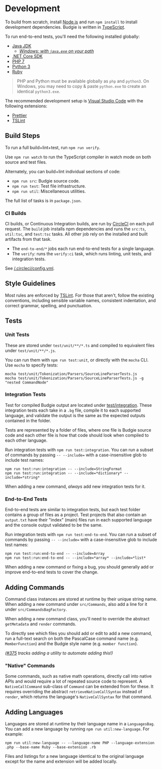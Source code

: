# Development

To build from scratch, install [Node.js](http://node.js.org) and run `npm install` to install development dependencies.
Budgie is written in [TypeScript](http://typescriptlang.org).

To run end-to-end tests, you'll need the following installed globally:

* [Java JDK](https://www.oracle.com/technetwork/java/javase/downloads)
  * [_Windows: with `java.exe` on your path_](https://stackoverflow.com/questions/16137713/how-do-i-run-a-java-program-from-the-command-line-on-windows)
* [.NET Core SDK](https://microsoft.com/net/core)
* [PHP 7](https://www.php.net/downloads)
* [Python 3](https://www.python.org/downloads)
* [Ruby](https://www.ruby-lang.org/en/documentation/installation)

> PHP and Python must be available globally as `php` and `python3`.
> On Windows, you may need to copy & paste `python.exe` to create an identical `python3.exe`.

The recommended development setup is [Visual Studio Code](https://code.visualstudio.com) with the following extensions:

* [Prettier](https://marketplace.visualstudio.com/items?itemName=esbenp.prettier-vscode)
* [TSLint](https://marketplace.visualstudio.com/items?itemName=eg2.tslint)

## Build Steps

To run a full build+lint+test, run `npm run verify`.

Use `npm run watch` to run the TypeScript compiler in watch mode on both source and test files.

Alternately, you can build+lint individual sections of code:

* `npm run src`: Budgie source code.
* `npm run test`: Test file infrastructure.
* `npm run util`: Miscellaneous utilities.

The full list of tasks is in `package.json`.

### CI Builds

CI builds, or Continuous Integration builds, are run by [CircleCI](https://circleci.com) on each pull request.
The `build` job installs npm dependencies and runs the `src:ts`, `util:tsc`, and `test:tsc` tasks.
All other job rely on the installed and built artifacts from that task.

* The `end-to-end/*` jobs each run end-to-end tests for a single language.
* The `verify`: runs the `verify:ci` task, which runs linting, unit tests, and integration tests.

See [/.circleci/config.yml](/.circleci/config.yml).

## Style Guidelines

Most rules are enforced by [TSLint](https://palantir.github.io/tslint).
For those that aren't, follow the existing conventions, including sensible variable names, consistent indentation, and correct grammar, spelling, and punctuation.

## Tests

### Unit Tests

These are stored under `test/unit/**/*.ts` and compiled to equivalent files under `test/unit/**/*.js`.

You can run them with `npm run test:unit`, or directly with the `mocha` CLI.
Use `mocha` to specify tests:

```shell
mocha test/unit/Tokenization/Parsers/SourceLineParserTests.js
mocha test/unit/Tokenization/Parsers/SourceLineParserTests.js -g "nested CommandNode"
```

### Integration Tests

Test for compiled Budgie output are located under [test/integration](https://github.com/budgielang/budgie/tree/master/test/integration).
These integration tests each take in a `.bg` file, compile it to each supported language, and validate the output is the same as the expected outputs contained in the folder.

Tests are represented by a folder of files, where one file is Budgie source code and each other file is how that code should look when compiled to each other language.

Run integration tests with `npm run test:integration`.
You can run a subset of commands by passing `-- --include=` with a case-insensitive glob to include test names:

```shell
npm run test:run:integration -- --include=StringFormat
npm run test:run:integration -- --include=*dictionary* --include=*string*
```

When adding a new command, _always_ add new integration tests for it.

### End-to-End Tests

End-to-end tests are similar to integration tests, but each test folder contains a group of files as a project.
Test projects that also contain an `output.txt` have their "index" (main) files run in each supported language and the console output validated to be the same.

Run integration tests with `npm run test:end-to-end`.
You can run a subset of commands by passing `-- --include=` with a case-insensitive glob to include test names:

```shell
npm run test:run:end-to-end -- --include=Array
npm run test:run:end-to-end -- --include=*array* --include=*list*
```

When adding a new command or fixing a bug, you should generally add or improve end-to-end tests to cover the change.

## Adding Commands

Command class instances are stored at runtime by their unique string name.
When adding a new command under `src/Commands`, also add a line for it under `src/CommandsBagFactory`.

When adding a new command class, you'll need to override the abstract `getMetadata` and `render` commands.

To directly see which files you should add or edit to add a new command, run a full-text search on both the PascalCase command name (e.g. `MemberFunction`) and the Budgie style name (e.g. `member function`).

_([#375](https://github.com/budgielang/budgie/issues/375) tracks adding a utility to automate adding this!)_

### "Native" Commands

Some commands, such as native math operations, directly call into native APIs and would require a lot of repeated source code to represent.
A `NativeCallCommand` sub-class of `Command` can be extended from for these.
It requires overriding the abstract `retrieveNativeCallSyntax` instead of `render`, which returns the language's `NativeCallSyntax` for that command.

## Adding Languages

Languages are stored at runtime by their language name in a `LanguagesBag`.
You can add a new language by running `npm run util:new-language`.
For example:

```shell
npm run util:new-language -- --language-name PHP --language-extension .php --base-name Ruby --base-extension .rb
```

Files and listings for a new language identical to the original language except for the name and extension will be added locally.
